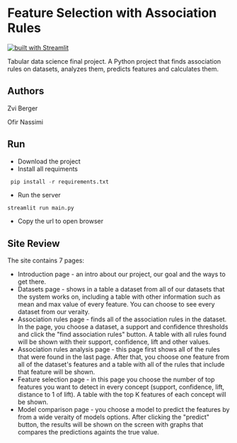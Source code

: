 ﻿# Feature Selection with Association Rules
[![built with Streamlit](https://img.shields.io/badge/built%20with%20-Streamlit-brightgreen)](https://www.streamlit.io/)


Tabular data science final project. A Python project that finds association rules on datasets, analyzes them, predicts features and calculates them.

## Authors
Zvi Berger

Ofir Nassimi

## Run
- Download the project
- Install all requiments
```python
 pip install -r requirements.txt
```
- Run the server
 ```'python
 streamlit run main.py
```
- Copy the url to open browser

## Site Review
The site contains 7 pages:
- Introduction page - an intro about our project, our goal and the ways to get there.
- Datasets page - shows in a table a dataset from all of our datasets that the system works on, including a table with other information such as mean and max value of every feature. You can choose to see every dataset from our veraity.
- Association rules page - finds all of the association rules in the dataset. In the page, you choose a dataset, a support and confidence thresholds and click the "find association rules" button. A table with all rules found will be shown with their support, confidence, lift and other values.
- Association rules analysis page - this page first shows all of the rules that were found in the last page. After that, you choose one feature from all of the dataset's features and a table with all of the rules that include that feature will be shown.
- Feature selection page - in this page you choose the number of top features you want to detect in every concept (support, confidence, lift, distance to 1 of lift). A table with the top K features of each concept will be shown.
- Model comparison page - you choose a model to predict the features by from a wide veraity of models options. After clicking the "predict" button, the results will be shown on the screen with graphs that compares the predictions againts the true value.
